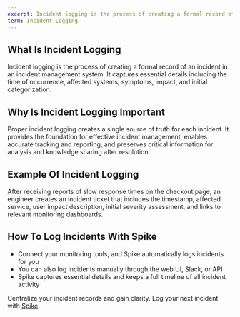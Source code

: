 ```yaml
---
excerpt: Incident logging is the process of creating a formal record of an incident in an incident management system.
term: Incident Logging
---
```

## What Is Incident Logging

Incident logging is the process of creating a formal record of an incident in an incident management system. It captures essential details including the time of occurrence, affected systems, symptoms, impact, and initial categorization.

## Why Is Incident Logging Important

Proper incident logging creates a single source of truth for each incident. It provides the foundation for effective incident management, enables accurate tracking and reporting, and preserves critical information for analysis and knowledge sharing after resolution.

## Example Of Incident Logging

After receiving reports of slow response times on the checkout page, an engineer creates an incident ticket that includes the timestamp, affected service, user impact description, initial severity assessment, and links to relevant monitoring dashboards.

## How To Log Incidents With Spike

- Connect your monitoring tools, and Spike automatically logs incidents for you
- You can also log incidents manually through the web UI, Slack, or API
- Spike captures essential details and keeps a full timeline of all incident activity

Centralize your incident records and gain clarity. Log your next incident with [Spike](https://app.spike.sh/signup).